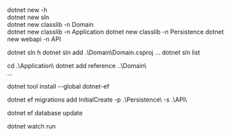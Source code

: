 dotnet new -h  
dotnet new sln                     
dotnet new classlib -n Domain      
dotnet new classlib -n Application 
dotnet new classlib -n Persistence 
dotnet new webapi -n API

 dotnet sln h
 dotnet sln add .\Domain\Domain.csproj
 ...
 dotnet sln list 

 cd .\Application\ 
 dotnet add reference ..\Domain\  
...

dotnet tool install --global dotnet-ef


dotnet ef migrations add InitialCreate -p .\Persistence\ -s .\API\

dotnet ef database update

dotnet watch run